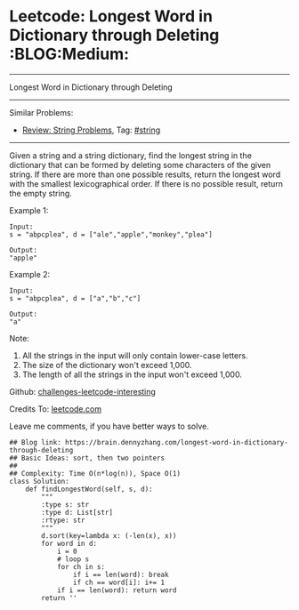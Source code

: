 # Leetcode: Longest Word in Dictionary through Deleting     :BLOG:Medium:


---

Longest Word in Dictionary through Deleting  

---

Similar Problems:  
-   [Review: String Problems](https://brain.dennyzhang.com/review-string), Tag: [#string](https://brain.dennyzhang.com/tag/string)

---

Given a string and a string dictionary, find the longest string in the dictionary that can be formed by deleting some characters of the given string. If there are more than one possible results, return the longest word with the smallest lexicographical order. If there is no possible result, return the empty string.  

Example 1:  

    Input:
    s = "abpcplea", d = ["ale","apple","monkey","plea"]
    
    Output: 
    "apple"

Example 2:  

    Input:
    s = "abpcplea", d = ["a","b","c"]
    
    Output: 
    "a"

Note:  
1.  All the strings in the input will only contain lower-case letters.
2.  The size of the dictionary won't exceed 1,000.
3.  The length of all the strings in the input won't exceed 1,000.

Github: [challenges-leetcode-interesting](https://github.com/DennyZhang/challenges-leetcode-interesting/tree/master/longest-word-in-dictionary-through-deleting)  

Credits To: [leetcode.com](https://leetcode.com/problems/longest-word-in-dictionary-through-deleting/description/)  

Leave me comments, if you have better ways to solve.  

    ## Blog link: https://brain.dennyzhang.com/longest-word-in-dictionary-through-deleting
    ## Basic Ideas: sort, then two pointers
    ##
    ## Complexity: Time O(n*log(n)), Space O(1)
    class Solution:
        def findLongestWord(self, s, d):
            """
            :type s: str
            :type d: List[str]
            :rtype: str
            """
            d.sort(key=lambda x: (-len(x), x))
            for word in d:
                i = 0
                # loop s
                for ch in s:
                    if i == len(word): break
                    if ch == word[i]: i+= 1
                if i == len(word): return word
            return ''